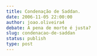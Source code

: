 ```yaml
---
title: Condenação de Saddan.
date: 2006-11-05 22:00:00
author: joao.oliveira4
debate: A pena de morte é justa?
slug: condenacao-de-saddan
status: publish 
type: post
---
```



